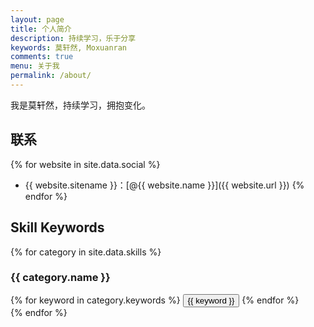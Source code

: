 ```yaml
---
layout: page
title: 个人简介
description: 持续学习，乐于分享
keywords: 莫轩然, Moxuanran
comments: true
menu: 关于我
permalink: /about/
---
```


我是莫轩然，持续学习，拥抱变化。


## 联系

{% for website in site.data.social %}
* {{ website.sitename }}：[@{{ website.name }}]({{ website.url }})
{% endfor %}

## Skill Keywords

{% for category in site.data.skills %}
### {{ category.name }}
<div class="btn-inline">
{% for keyword in category.keywords %}
<button class="btn btn-outline" type="button">{{ keyword }}</button>
{% endfor %}
</div>
{% endfor %}
